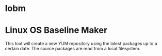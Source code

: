 # lobm
Linux OS Baseline Maker
=======================

This tool will create a new YUM repository using the latest packages up to a certain date.  The source packages are read from a local filesystem.
